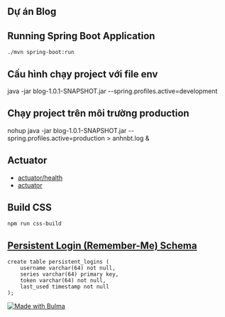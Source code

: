 ## Dự án Blog

## Running Spring Boot Application 
```./mvn spring-boot:run```

## Cấu hình chạy project với file env
java -jar blog-1.0.1-SNAPSHOT.jar --spring.profiles.active=development

## Chạy project trên môi trường production
nohup java -jar blog-1.0.1-SNAPSHOT.jar --spring.profiles.active=production > anhnbt.log &

## Actuator

- [actuator/health](http://localhost:8080/actuator/health)
- [actuator](http://localhost:8080/actuator)

## Build CSS
```
npm run css-build
```

## [Persistent Login (Remember-Me) Schema](https://docs.spring.io/spring-security/site/docs/5.5.8/reference/html5/#persistent-login-remember-me-schema)
```
create table persistent_logins (
    username varchar(64) not null,
    series varchar(64) primary key,
    token varchar(64) not null,
    last_used timestamp not null
);
```

[![Made with Bulma](https://bulma.io/images/made-with-bulma.png)](https://bulma.io?utm_source=badge)